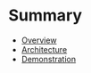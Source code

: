 # Summary

- [Overview](./VISION.md)
- [Architecture](./architecture.md)
- [Demonstration](./demonstration.md)
